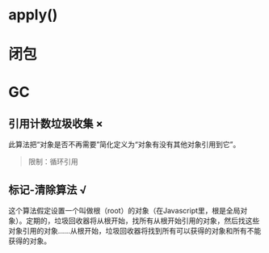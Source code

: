 # apply()
# 闭包
# GC
## 引用计数垃圾收集 ×
此算法把“对象是否不再需要”简化定义为“对象有没有其他对象引用到它”。
> 限制：循环引用
## 标记-清除算法 √
这个算法假定设置一个叫做根（root）的对象（在Javascript里，根是全局对象）。定期的，垃圾回收器将从根开始，找所有从根开始引用的对象，然后找这些对象引用的对象……从根开始，垃圾回收器将找到所有可以获得的对象和所有不能获得的对象。